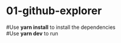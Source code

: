 # 01-github-explorer

#Use <strong>yarn install</strong> to install the dependencies </br>
#Use <strong>yarn dev</strong> to run
